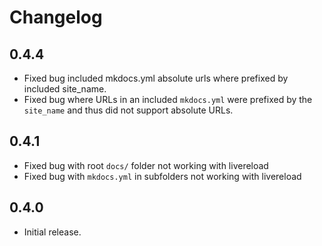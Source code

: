 # Changelog

## 0.4.4

- Fixed bug included mkdocs.yml absolute urls where prefixed by included site_name.
- Fixed bug where URLs in an included `mkdocs.yml` were prefixed by the `site_name` and thus did not support absolute URLs.

## 0.4.1

- Fixed bug with root `docs/` folder not working with livereload
- Fixed bug with `mkdocs.yml` in subfolders not working with livereload

## 0.4.0

- Initial release.
